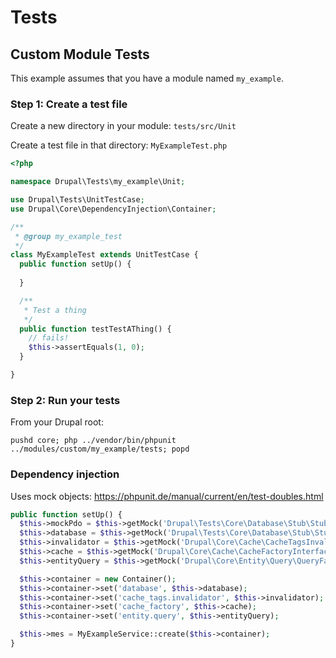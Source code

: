 # Tests

## Custom Module Tests

This example assumes that you have a module named `my_example`.

### Step 1: Create a test file

Create a new directory in your module: `tests/src/Unit`

Create a test file in that directory: `MyExampleTest.php`

```php
<?php

namespace Drupal\Tests\my_example\Unit;

use Drupal\Tests\UnitTestCase;
use Drupal\Core\DependencyInjection\Container;

/**
 * @group my_example_test
 */
class MyExampleTest extends UnitTestCase {
  public function setUp() {
    
  }

  /**
   * Test a thing
   */
  public function testTestAThing() {
    // fails!
    $this->assertEquals(1, 0);
  }

}
```

### Step 2: Run your tests

From your Drupal root:

```
pushd core; php ../vendor/bin/phpunit ../modules/custom/my_example/tests; popd
```

### Dependency injection

Uses mock objects: https://phpunit.de/manual/current/en/test-doubles.html

```php
public function setUp() {
  $this->mockPdo = $this->getMock('Drupal\Tests\Core\Database\Stub\StubPDO');
  $this->database = $this->getMock('Drupal\Tests\Core\Database\Stub\StubConnection', [], [$this->mockPdo, []]);
  $this->invalidator = $this->getMock('Drupal\Core\Cache\CacheTagsInvalidator');
  $this->cache = $this->getMock('Drupal\Core\Cache\CacheFactoryInterface');
  $this->entityQuery = $this->getMock('Drupal\Core\Entity\Query\QueryFactoryInterface');

  $this->container = new Container();
  $this->container->set('database', $this->database);
  $this->container->set('cache_tags.invalidator', $this->invalidator);
  $this->container->set('cache_factory', $this->cache);
  $this->container->set('entity.query', $this->entityQuery);

  $this->mes = MyExampleService::create($this->container);
}
```
